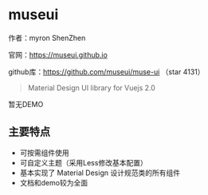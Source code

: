 # museui

作者：myron  ShenZhen  

官网：<https://museui.github.io>

github库：https://github.com/museui/muse-ui （star 4131）

> Material Design UI library for Vuejs 2.0

暂无DEMO

## 主要特点

+ 可按需组件使用
+ 可自定义主题（采用Less修改基本配置）
+ 基本实现了 Material Design 设计规范类的所有组件
+ 文档和demo较为全面

